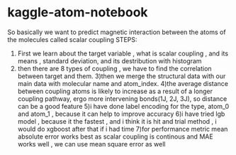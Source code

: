 # kaggle-atom-notebook
So basically we want to predict magnetic interaction between the atoms of the molecules called scalar coupling
STEPS:
1) First we learn about the target variable , what is scalar coupling , and its means , standard deviation, and its destribution with histogram 
2) then there are 8 types of coupling , we have to find the correlation between target and them.
3)then we merge the structural data with our main data with molecular name and atom_index.
4)the average distance between coupling atoms is likely to increase as a result of a longer coupling pathway, ergo more intervening bonds(1J, 2J, 3J), so distance can be a good feature
5)i have done label encoding for the type, atom_0 and atom_1 , because it can help to improve accuracy
6)i have tried lgb model , because it the fastest , and i think it is hit and trial method , i would do xgboost after that if i had time 
7)for performance metric mean absolute error works best as scalar coupling is continous and MAE works well , we can use mean square error as well
